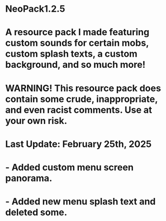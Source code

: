 # NeoPack1.2.5
# A resource pack I made featuring custom sounds for certain mobs, custom splash texts, a custom background, and so much more!
# WARNING! This resource pack does contain some crude, inappropriate, and even racist comments. Use at your own risk.
#
# Last Update: February 25th, 2025
# - Added custom menu screen panorama.
# - Added new menu splash text and deleted some.
